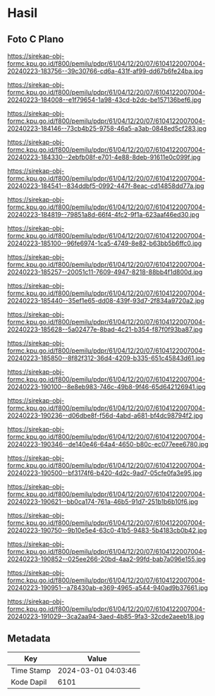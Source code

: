 # Hasil

## Foto C Plano

https://sirekap-obj-formc.kpu.go.id/f800/pemilu/pdpr/61/04/12/20/07/6104122007004-20240223-183756--39c30766-cd6a-431f-af99-dd67b6fe24ba.jpg

https://sirekap-obj-formc.kpu.go.id/f800/pemilu/pdpr/61/04/12/20/07/6104122007004-20240223-184008--e1f79654-1a98-43cd-b2dc-be157136bef6.jpg

https://sirekap-obj-formc.kpu.go.id/f800/pemilu/pdpr/61/04/12/20/07/6104122007004-20240223-184146--73cb4b25-9758-46a5-a3ab-0848ed5cf283.jpg

https://sirekap-obj-formc.kpu.go.id/f800/pemilu/pdpr/61/04/12/20/07/6104122007004-20240223-184330--2ebfb08f-e701-4e88-8deb-91611e0c099f.jpg

https://sirekap-obj-formc.kpu.go.id/f800/pemilu/pdpr/61/04/12/20/07/6104122007004-20240223-184541--834ddbf5-0992-447f-8eac-cd14858dd77a.jpg

https://sirekap-obj-formc.kpu.go.id/f800/pemilu/pdpr/61/04/12/20/07/6104122007004-20240223-184819--79851a8d-66f4-4fc2-9f1a-623aaf46ed30.jpg

https://sirekap-obj-formc.kpu.go.id/f800/pemilu/pdpr/61/04/12/20/07/6104122007004-20240223-185100--96fe6974-1ca5-4749-8e82-b63bb5b6ffc0.jpg

https://sirekap-obj-formc.kpu.go.id/f800/pemilu/pdpr/61/04/12/20/07/6104122007004-20240223-185257--20051c11-7609-4947-8218-88bb4f1d800d.jpg

https://sirekap-obj-formc.kpu.go.id/f800/pemilu/pdpr/61/04/12/20/07/6104122007004-20240223-185440--35ef1e65-dd08-439f-93d7-2f834a9720a2.jpg

https://sirekap-obj-formc.kpu.go.id/f800/pemilu/pdpr/61/04/12/20/07/6104122007004-20240223-185628--5a02477e-8bad-4c21-b354-f87f0f93ba87.jpg

https://sirekap-obj-formc.kpu.go.id/f800/pemilu/pdpr/61/04/12/20/07/6104122007004-20240223-185850--8f82f312-36d4-4209-b335-651c45843d61.jpg

https://sirekap-obj-formc.kpu.go.id/f800/pemilu/pdpr/61/04/12/20/07/6104122007004-20240223-190100--8e8eb983-746c-49b8-9f46-65d642126941.jpg

https://sirekap-obj-formc.kpu.go.id/f800/pemilu/pdpr/61/04/12/20/07/6104122007004-20240223-190236--d06dbe8f-f56d-4abd-a681-bf4dc98794f2.jpg

https://sirekap-obj-formc.kpu.go.id/f800/pemilu/pdpr/61/04/12/20/07/6104122007004-20240223-190346--de140e46-64a4-4650-b80c-ec077eee6780.jpg

https://sirekap-obj-formc.kpu.go.id/f800/pemilu/pdpr/61/04/12/20/07/6104122007004-20240223-190500--bf3174f6-b420-4d2c-9ad7-05cfe0fa3e95.jpg

https://sirekap-obj-formc.kpu.go.id/f800/pemilu/pdpr/61/04/12/20/07/6104122007004-20240223-190621--bb0ca174-761a-46b5-91d7-251b1b6b10f6.jpg

https://sirekap-obj-formc.kpu.go.id/f800/pemilu/pdpr/61/04/12/20/07/6104122007004-20240223-190750--9b10e5e4-63c0-41b5-9483-5b4183cb0b42.jpg

https://sirekap-obj-formc.kpu.go.id/f800/pemilu/pdpr/61/04/12/20/07/6104122007004-20240223-190852--025ee266-20bd-4aa2-99fd-bab7a096e155.jpg

https://sirekap-obj-formc.kpu.go.id/f800/pemilu/pdpr/61/04/12/20/07/6104122007004-20240223-190951--a78430ab-e369-4965-a544-940ad9b37661.jpg

https://sirekap-obj-formc.kpu.go.id/f800/pemilu/pdpr/61/04/12/20/07/6104122007004-20240223-191029--3ca2aa94-3aed-4b85-9fa3-32cde2aeeb18.jpg


## Metadata

| Key        | Value               |
| ---------- | ------------------- |
| Time Stamp | 2024-03-01 04:03:46 |
| Kode Dapil | 6101                |



